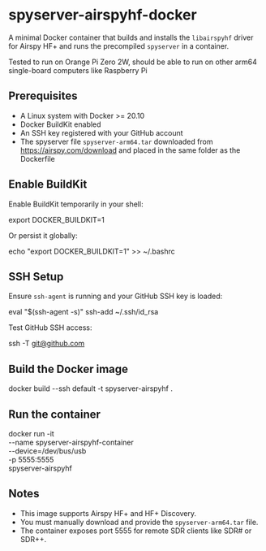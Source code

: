 # spyserver-airspyhf-docker

A minimal Docker container that builds and installs the `libairspyhf` driver for Airspy HF+ and runs the precompiled `spyserver` in a container.

Tested to run on Orange Pi Zero 2W, should be able to run on other arm64 single-board computers like Raspberry Pi

## Prerequisites

- A Linux system with Docker >= 20.10
- Docker BuildKit enabled
- An SSH key registered with your GitHub account
- The spyserver file `spyserver-arm64.tar` downloaded from https://airspy.com/download and placed in the same folder as the Dockerfile

## Enable BuildKit

Enable BuildKit temporarily in your shell:

export DOCKER_BUILDKIT=1

Or persist it globally:

echo "export DOCKER_BUILDKIT=1" >> ~/.bashrc

## SSH Setup

Ensure `ssh-agent` is running and your GitHub SSH key is loaded:

eval "$(ssh-agent -s)"
ssh-add ~/.ssh/id_rsa

Test GitHub SSH access:

ssh -T git@github.com

## Build the Docker image

docker build --ssh default -t spyserver-airspyhf .

## Run the container

docker run -it \
  --name spyserver-airspyhf-container \
  --device=/dev/bus/usb \
  -p 5555:5555 \
  spyserver-airspyhf

## Notes

- This image supports Airspy HF+ and HF+ Discovery.
- You must manually download and provide the `spyserver-arm64.tar` file.
- The container exposes port 5555 for remote SDR clients like SDR# or SDR++.
